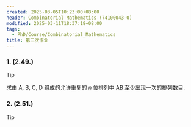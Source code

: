```yaml
---
created: 2025-03-05T10:23:00+08:00
header: Combinatorial Mathematics (74100043-0)
modified: 2025-03-11T18:37:18+08:00
tags:
  - PhD/Course/Combinatorial_Mathematics
title: 第三次作业
---
```


### 1. (2.49.)

> [!TIP]
> 求由 A, B, C, D 组成的允许重复的 $n$ 位排列中 AB 至少出现一次的排列数目.

### 2. (2.51.)

> [!TIP]
